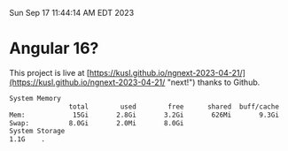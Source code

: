 Sun Sep 17 11:44:14 AM EDT 2023

# Angular 16?


This project is live at [https://kusl.github.io/ngnext-2023-04-21/](https://kusl.github.io/ngnext-2023-04-21/ "next!") thanks to Github.

```bash
System Memory
               total        used        free      shared  buff/cache   available
Mem:            15Gi       2.8Gi       3.2Gi       626Mi       9.3Gi        11Gi
Swap:          8.0Gi       2.0Mi       8.0Gi
System Storage
1.1G	.
